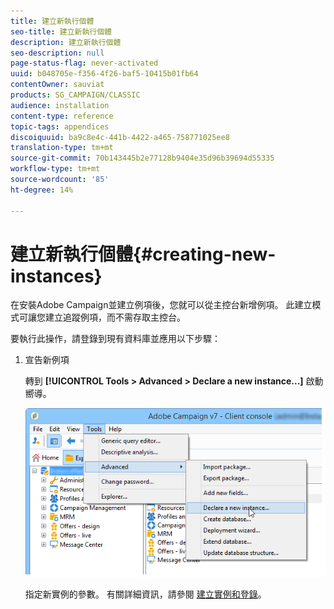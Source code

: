 ```yaml
---
title: 建立新執行個體
seo-title: 建立新執行個體
description: 建立新執行個體
seo-description: null
page-status-flag: never-activated
uuid: b048705e-f356-4f26-baf5-10415b01fb64
contentOwner: sauviat
products: SG_CAMPAIGN/CLASSIC
audience: installation
content-type: reference
topic-tags: appendices
discoiquuid: ba9c8e4c-441b-4422-a465-758771025ee8
translation-type: tm+mt
source-git-commit: 70b143445b2e77128b9404e35d96b39694d55335
workflow-type: tm+mt
source-wordcount: '85'
ht-degree: 14%

---
```



# 建立新執行個體{#creating-new-instances}

在安裝Adobe Campaign並建立例項後，您就可以從主控台新增例項。 此建立模式可讓您建立追蹤例項，而不需存取主控台。

要執行此操作，請登錄到現有資料庫並應用以下步驟：

1. 宣告新例項

   轉到 **[!UICONTROL Tools > Advanced > Declare a new instance...]** 啟動嚮導。

   ![](assets/s_ncs_install_declare_instance_menu.png)

   指定新實例的參數。 有關詳細資訊，請參閱 [建立實例和登錄](../../installation/using/creating-an-instance-and-logging-on.md)。

